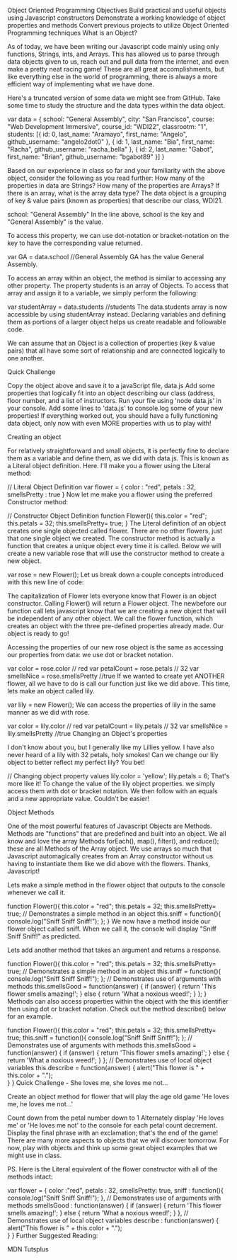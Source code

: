 Object Oriented Programming
Objectives
Build practical and useful objects using Javascript constructors
Demonstrate a working knowledge of object properties and methods
Convert previous projects to utilize Object Oriented Programming techniques
What is an Object?

As of today, we have been writing our Javascript code mainly using only functions, Strings, ints, and Arrays. This has allowed us to parse through data objects given to us, reach out and pull data from the internet, and even make a pretty neat racing game! These are all great accomplishments, but like everything else in the world of programming, there is always a more efficient way of implementing what we have done.

Here's a truncated version of some data we might see from GitHub. Take some time to study the structure and the data types within the data object.

var data = {
    school: "General Assembly",
    city: "San Francisco",
    course: "Web Development Immersive",
    course_id: "WDI22",
    classrootm: "1",
    students: [{
        id: 0,
        last_name: "Aramayo",
        first_name: "Angelo",
        github_username: "angelo2dot0"
    }, {
        id: 1,
        last_name: "Bia",
        first_name: "Racha",
        github_username: "racha_bella"
    }, {
        id: 2,
        last_name: "Gabot",
        first_name: "Brian",
        github_username: "bgabot89"
    }]
}

Based on our experience in class so far and your familiarity with the above object, consider the following as you read further:
How many of the properties in data are Strings?
How many of the properties are Arrays?
If there is an array, what is the array data type?
The data object is a grouping of key & value pairs (known as properties) that describe our class, WDI21.

school: "General Assembly"
In the line above, school is the key and "General Assembly" is the value.

To access this property, we can use dot-notation or bracket-notation on the key to have the corresponding value returned.

 var GA = data.school //General Assembly
GA has the value General Assembly.

To access an array within an object, the method is similar to accessing any other property. The property students is an array of Objects. To access that array and assign it to a variable, we simply perform the following:

 var studentArray = data.students //students
The data.students array is now accessible by using studentArray instead. Declaring variables and defining them as portions of a larger object helps us create readable and followable code.

We can assume that an Object is a collection of properties (key & value pairs) that all have some sort of relationship and are connected logically to one another.

Quick Challenge

Copy the object above and save it to a javaScript file, data.js
Add some properties that logically fit into an object describing our class (address, floor number, and a list of instructors.
Run your file using 'node data.js' in your console.
Add some lines to 'data.js' to console.log some of your new properties!
If everything worked out, you should have a fully functioning data object, only now with even MORE properties with us to play with!

Creating an object

For relatively straightforward and small objects, it is perfectly fine to declare them as a variable and define them, as we did with data.js. This is known as a Literal object definition. Here. I'll make you a flower using the Literal method:

// Literal Object Definition
var flower = {
    color : "red",
    petals : 32,
    smellsPretty : true
}
Now let me make you a flower using the preferred Constructor method:

 // Constructor Object Definition
 function Flower(){
    this.color = "red";
    this.petals = 32;
    this.smellsPretty= true;
 }
The Literal definition of an object creates one single objected called flower. There are no other flowers, just that one single object we created. The constructor method is actually a function that creates a unique object every time it is called. Below we will create a new variable rose that will use the constructor method to create a new object.

var rose = new Flower();
Let us break down a couple concepts introduced with this new line of code:

The capitalization of Flower lets everyone know that Flower is an object constructor. Calling Flower() will return a Flower object.
The newbefore our function call lets javascript know that we are creating a new object that will be independent of any other object.
We call the flower function, which creates an object with the three pre-defined properties already made. Our object is ready to go!


Accessing the properties of our new rose object is the same as accessing our properties from data: we use dot or bracket notation.

var color = rose.color // red
var petalCount = rose.petals // 32
var smellsNice = rose.smellsPretty //true
If we wanted to create yet ANOTHER flower, all we have to do is call our function just like we did above. This time, lets make an object called lily.

var lily = new Flower();
We can access the properties of lily in the same manner as we did with rose.

var color = lily.color // red
var petalCount = lily.petals // 32
var smellsNice = lily.smellsPretty //true
Changing an Object's properties

I don't know about you, but I generally like my Lillies yellow. I have also never heard of a lily with 32 petals, holy smokes! Can we change our lily object to better reflect my perfect lily? You bet!

// Changing object property values
lily.color = 'yellow';
lily.petals = 6;
That's more like it! To change the value of the lily object properties. we simply access them with dot or bracket notation. We then follow with an equals and a new appropriate value. Couldn't be easier!



Object Methods

One of the most powerful features of Javascript Objects are Methods. Methods are "functions" that are predefined and built into an object. We all know and love the array Methods forEach(), map(), filter(), and reduce(); these are all Methods of the Array object. We use arrays so much that Javascript automagically creates from an Array constructor without us having to instantiate them like we did above with the flowers. Thanks, Javascript!

Lets make a simple method in the flower object that outputs to the console whenever we call it.

function Flower(){
    this.color = "red";
    this.petals = 32;
    this.smellsPretty= true;
    // Demonstrates a simple method in an object
    this.sniff = function(){
        console.log("Sniff Sniff Sniff!");
    };
}
We now have a method inside our flower object called sniff. When we call it, the console will display "Sniff Sniff Sniff!" as predicted.

Lets add another method that takes an argument and returns a response.

function Flower(){
    this.color = "red";
    this.petals = 32;
    this.smellsPretty= true;
    // Demonstrates a simple method in an object
    this.sniff = function(){
        console.log("Sniff Sniff Sniff!");
    };
    // Demonstrates use of arguments with methods
    this.smellsGood = function(answer) {
        if (answer) {
            return 'This flower smells amazing!';
        } else {
            return 'What a noxious weed!';
        }
    };
}
Methods can also access properties within the object with the this identifier then using dot or bracket notation. Check out the method describe() below for an example.

function Flower(){
    this.color = "red";
    this.petals = 32;
    this.smellsPretty= true;
    this.sniff = function(){
        console.log("Sniff Sniff Sniff!");
    };
    // Demonstrates use of arguments with methods
    this.smellsGood = function(answer) {
        if (answer) {
            return 'This flower smells amazing!';
        } else {
            return 'What a noxious weed!';
        }
    };
    // Demonstrates use of local object variables
    this.describe = function(answer) {
        alert("This flower is " + this.color + ".");    
    }
}
Quick Challenge - She loves me, she loves me not...

Create an object method for flower that will play the age old game 'He loves me, he loves me not...'

Count down from the petal number down to 1
Alternately display 'He loves me' or 'He loves me not' to the console for each petal count decrement.
Display the final phrase with an exclamation; that's the end of the game!
There are many more aspects to objects that we will discover tomorrow. For now, play with objects and think up some great object examples that we might use in class.

PS. Here is the Literal equivalent of the flower constructor with all of the methods intact:

var flower = {
    color :"red",
    petals : 32,
    smellsPretty: true,
    sniff : function(){
        console.log("Sniff Sniff Sniff!");
    },
    // Demonstrates use of arguments with methods
    smellsGood : function(answer) {
        if (answer) {
            return 'This flower smells amazing!';
        } else {
            return 'What a noxious weed!';
        }
    },
    // Demonstrates use of local object variables
    describe : function(answer) {
        alert("This flower is " + this.color + ".");    
    }
}
Further Suggested Reading:

MDN
Tutsplus
